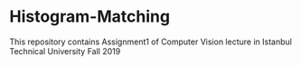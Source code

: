 # Histogram-Matching
This repository contains Assignment1 of Computer Vision lecture in Istanbul Technical University Fall 2019
